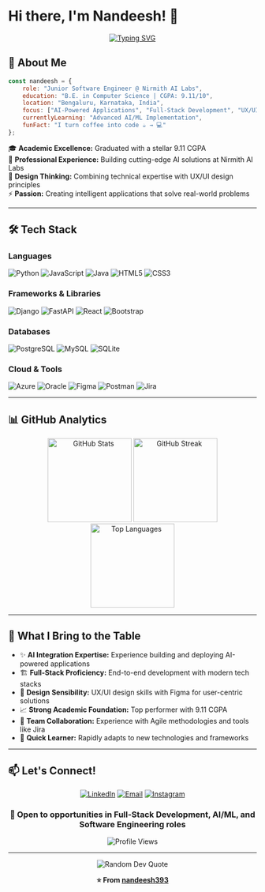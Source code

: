 # Hi there, I'm Nandeesh! 👋

<div align="center">
  
  [![Typing SVG](https://readme-typing-svg.demolab.com?font=Fira+Code&weight=600&size=28&pause=1000&color=3B82F6&center=true&vCenter=true&random=false&width=600&lines=Computer+Science+Engineer;Junior+Software+Engineer;AI+%26+Full-Stack+Developer;Problem+Solver+%26+Innovator)](https://git.io/typing-svg)

</div>

## 🚀 About Me

```javascript
const nandeesh = {
    role: "Junior Software Engineer @ Nirmith AI Labs",
    education: "B.E. in Computer Science | CGPA: 9.11/10",
    location: "Bengaluru, Karnataka, India",
    focus: ["AI-Powered Applications", "Full-Stack Development", "UX/UI Design"],
    currentlyLearning: "Advanced AI/ML Implementation",
    funFact: "I turn coffee into code ☕️ → 💻"
};
```

🎓 **Academic Excellence:** Graduated with a stellar 9.11 CGPA  
💼 **Professional Experience:** Building cutting-edge AI solutions at Nirmith AI Labs  
🎨 **Design Thinking:** Combining technical expertise with UX/UI design principles  
⚡ **Passion:** Creating intelligent applications that solve real-world problems

---

## 🛠️ Tech Stack

### **Languages**
![Python](https://img.shields.io/badge/Python-3776AB?style=for-the-badge&logo=python&logoColor=white)
![JavaScript](https://img.shields.io/badge/JavaScript-F7DF1E?style=for-the-badge&logo=javascript&logoColor=black)
![Java](https://img.shields.io/badge/Java-ED8B00?style=for-the-badge&logo=openjdk&logoColor=white)
![HTML5](https://img.shields.io/badge/HTML5-E34F26?style=for-the-badge&logo=html5&logoColor=white)
![CSS3](https://img.shields.io/badge/CSS3-1572B6?style=for-the-badge&logo=css3&logoColor=white)

### **Frameworks & Libraries**
![Django](https://img.shields.io/badge/Django-092E20?style=for-the-badge&logo=django&logoColor=white)
![FastAPI](https://img.shields.io/badge/FastAPI-009688?style=for-the-badge&logo=fastapi&logoColor=white)
![React](https://img.shields.io/badge/React-20232A?style=for-the-badge&logo=react&logoColor=61DAFB)
![Bootstrap](https://img.shields.io/badge/Bootstrap-7952B3?style=for-the-badge&logo=bootstrap&logoColor=white)

### **Databases**
![PostgreSQL](https://img.shields.io/badge/PostgreSQL-316192?style=for-the-badge&logo=postgresql&logoColor=white)
![MySQL](https://img.shields.io/badge/MySQL-4479A1?style=for-the-badge&logo=mysql&logoColor=white)
![SQLite](https://img.shields.io/badge/SQLite-07405E?style=for-the-badge&logo=sqlite&logoColor=white)

### **Cloud & Tools**
![Azure](https://img.shields.io/badge/Microsoft_Azure-0089D6?style=for-the-badge&logo=microsoft-azure&logoColor=white)
![Oracle](https://img.shields.io/badge/Oracle-F80000?style=for-the-badge&logo=oracle&logoColor=white)
![Figma](https://img.shields.io/badge/Figma-F24E1E?style=for-the-badge&logo=figma&logoColor=white)
![Postman](https://img.shields.io/badge/Postman-FF6C37?style=for-the-badge&logo=postman&logoColor=white)
![Jira](https://img.shields.io/badge/Jira-0052CC?style=for-the-badge&logo=jira&logoColor=white)

---

## 📊 GitHub Analytics

<div align="center">
  <img src="https://github-readme-stats.vercel.app/api?username=nandeesh393&theme=react&hide_border=true&include_all_commits=true&count_private=true&show_icons=true" alt="GitHub Stats" height="170"/>
  <img src="https://nirzak-streak-stats.vercel.app/?user=nandeesh393&theme=react&hide_border=true" alt="GitHub Streak" height="170"/>
</div>

<div align="center">
  <img src="https://github-readme-stats.vercel.app/api/top-langs/?username=nandeesh393&theme=react&hide_border=true&include_all_commits=true&count_private=true&layout=compact&langs_count=8" alt="Top Languages" height="170"/>
</div>

---

## 🎯 What I Bring to the Table

- ✨ **AI Integration Expertise:** Experience building and deploying AI-powered applications
- 🏗️ **Full-Stack Proficiency:** End-to-end development with modern tech stacks
- 🎨 **Design Sensibility:** UX/UI design skills with Figma for user-centric solutions
- 📈 **Strong Academic Foundation:** Top performer with 9.11 CGPA
- 🤝 **Team Collaboration:** Experience with Agile methodologies and tools like Jira
- 🚀 **Quick Learner:** Rapidly adapts to new technologies and frameworks

---

## 📫 Let's Connect!

<div align="center">
  
[![LinkedIn](https://img.shields.io/badge/LinkedIn-0077B5?style=for-the-badge&logo=linkedin&logoColor=white)](https://linkedin.com/in/nandeesh393)
[![Email](https://img.shields.io/badge/Email-D14836?style=for-the-badge&logo=gmail&logoColor=white)](mailto:amnandeesh2003@gmail.com)
[![Instagram](https://img.shields.io/badge/Instagram-E4405F?style=for-the-badge&logo=instagram&logoColor=white)](https://instagram.com/nandeesh.nandu_393)

</div>

<div align="center">
  
### 💬 Open to opportunities in Full-Stack Development, AI/ML, and Software Engineering roles

![Profile Views](https://visitcount.itsvg.in/api?id=nandeesh393&icon=6&color=3)

</div>

---

<div align="center">
  <img src="https://quotes-github-readme.vercel.app/api?type=horizontal&theme=react" alt="Random Dev Quote"/>
</div>

<div align="center">
  
  **⭐️ From [nandeesh393](https://github.com/nandeesh393)**
  
</div>
